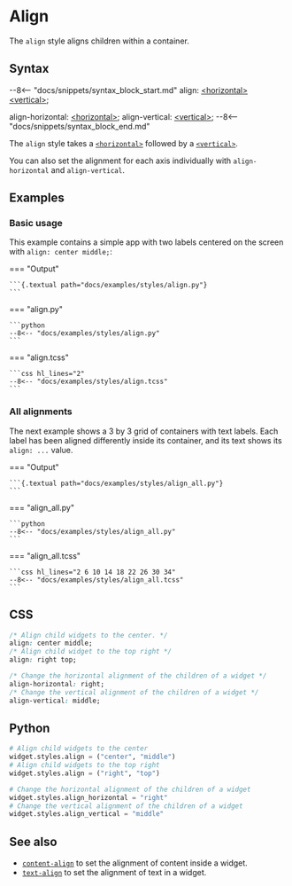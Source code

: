 # Align

The `align` style aligns children within a container.

## Syntax

--8<-- "docs/snippets/syntax_block_start.md"
align: <a href="../../css_types/horizontal">&lt;horizontal&gt;</a> <a href="../../css_types/vertical">&lt;vertical&gt;</a>;

align-horizontal: <a href="../../css_types/horizontal">&lt;horizontal&gt;</a>;
align-vertical: <a href="../../css_types/vertical">&lt;vertical&gt;</a>;
--8<-- "docs/snippets/syntax_block_end.md"

The `align` style takes a [`<horizontal>`](../css_types/horizontal.md) followed by a [`<vertical>`](../css_types/vertical.md).

You can also set the alignment for each axis individually with `align-horizontal` and `align-vertical`.

## Examples

### Basic usage

This example contains a simple app with two labels centered on the screen with `align: center middle;`:

=== "Output"

    ```{.textual path="docs/examples/styles/align.py"}
    ```

=== "align.py"

    ```python
    --8<-- "docs/examples/styles/align.py"
    ```

=== "align.tcss"

    ```css hl_lines="2"
    --8<-- "docs/examples/styles/align.tcss"
    ```

### All alignments

The next example shows a 3 by 3 grid of containers with text labels.
Each label has been aligned differently inside its container, and its text shows its `align: ...` value.

=== "Output"

    ```{.textual path="docs/examples/styles/align_all.py"}
    ```

=== "align_all.py"

    ```python
    --8<-- "docs/examples/styles/align_all.py"
    ```

=== "align_all.tcss"

    ```css hl_lines="2 6 10 14 18 22 26 30 34"
    --8<-- "docs/examples/styles/align_all.tcss"
    ```

## CSS

```css
/* Align child widgets to the center. */
align: center middle;
/* Align child widget to the top right */
align: right top;

/* Change the horizontal alignment of the children of a widget */
align-horizontal: right;
/* Change the vertical alignment of the children of a widget */
align-vertical: middle;
```

## Python
```python
# Align child widgets to the center
widget.styles.align = ("center", "middle")
# Align child widgets to the top right
widget.styles.align = ("right", "top")

# Change the horizontal alignment of the children of a widget
widget.styles.align_horizontal = "right"
# Change the vertical alignment of the children of a widget
widget.styles.align_vertical = "middle"
```

## See also

 - [`content-align`](./content_align.md) to set the alignment of content inside a widget.
 - [`text-align`](./text_align.md) to set the alignment of text in a widget.
